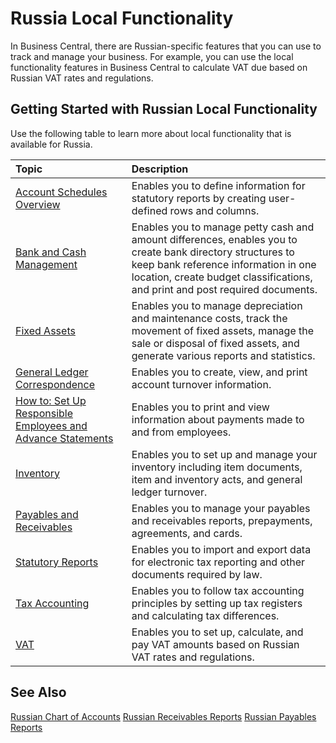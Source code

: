 # Russia Local Functionality

In Business Central, there are Russian-specific features that you can use to track and manage your business. For example, you can use the local functionality features in Business Central to calculate VAT due based on Russian VAT rates and regulations.

 

## Getting Started with Russian Local Functionality

 

Use the following table to learn more about local functionality that is available for Russia.

 

| Topic                                                        | Description                                                  |
| :----------------------------------------------------------- | :----------------------------------------------------------- |
| [Account Schedules Overview](https://github.com/DianaMalina/dynamics365smb-docs/blob/Pre-RussiaLF_EN/business-central/LocalFunctionality/RussiaLF_EN/eng-account-schedules-overview.md) | Enables you to define information for statutory reports by creating user-defined rows and columns. |
| [Bank and Cash Management](https://github.com/AliiaSalikhova/dynamics365smb-docs/blob/pr/10/business-central/LocalFunctionality/Russia/Russia_eng/eng-bank-and-cash-management.md) | Enables you to manage petty cash and amount differences, enables you to create bank directory structures to keep bank reference information in one location, create budget classifications, and print and post required documents. |
| [Fixed Assets](https://github.com/AliiaSalikhova/dynamics365smb-docs/blob/pr/10/business-central/LocalFunctionality/Russia/Russia_eng/eng-fixed-assets.md) | Enables you to manage depreciation and maintenance costs, track the movement of fixed assets, manage the sale or disposal of fixed assets, and generate various reports and statistics. |
| [General Ledger Correspondence](https://github.com/AliiaSalikhova/dynamics365smb-docs/blob/pr/10/business-central/LocalFunctionality/Russia/Russia_eng/eng-general-ledger-correspondence.md) | Enables you to create, view, and print account turnover information. |
| [How to: Set Up Responsible Employees and Advance Statements]() | Enables you to print and view information about payments made to and from employees. |
| [Inventory]()                                                | Enables you to set up and manage your inventory including item documents, item and inventory acts, and general ledger turnover. |
| [Payables and Receivables]()                                 | Enables you to manage your payables and receivables reports, prepayments, agreements, and cards. |
| [Statutory Reports]()                                        | Enables you to import and export data for electronic tax reporting and other documents required by law. |
| [Tax Accounting]()                                           | Enables you to follow tax accounting principles by setting up tax registers and calculating tax differences. |
| [VAT]()                                                      | Enables you to set up, calculate, and pay VAT amounts based on Russian VAT rates and regulations. |

 

## See Also

 

[Russian Chart of Accounts]()
[Russian Receivables Reports]()
[Russian Payables Reports]()


